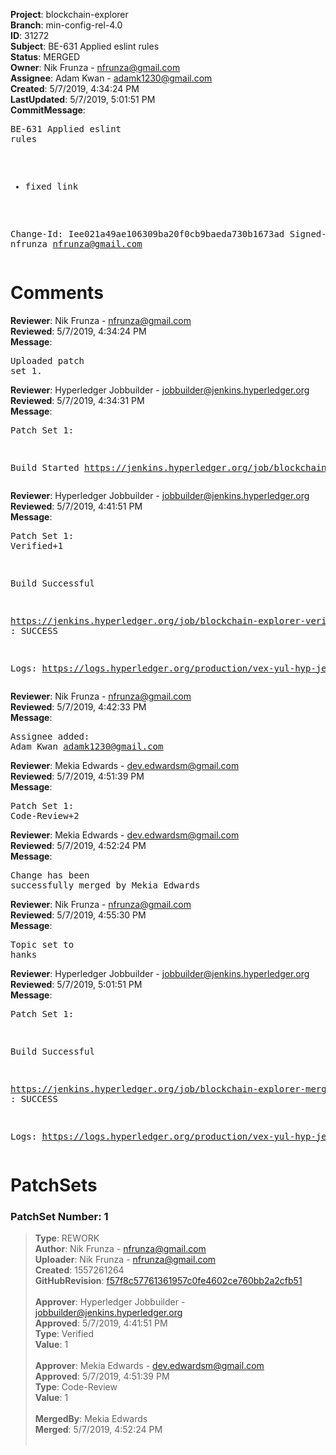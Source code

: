 <strong>Project</strong>: blockchain-explorer</br><strong>Branch</strong>: min-config-rel-4.0<br><strong>ID</strong>: 31272<br><strong>Subject</strong>: BE-631 Applied eslint rules<br><strong>Status</strong>: MERGED<br><strong>Owner</strong>: Nik Frunza - nfrunza@gmail.com<br><strong>Assignee</strong>: Adam Kwan - adamk1230@gmail.com<br><strong>Created</strong>: 5/7/2019, 4:34:24 PM<br><strong>LastUpdated</strong>: 5/7/2019, 5:01:51 PM<br><strong>CommitMessage</strong>:<br><pre>BE-631 Applied eslint rules

* fixed link

Change-Id: Iee021a49ae106309ba20f0cb9baeda730b1673ad
Signed-off-by: nfrunza <nfrunza@gmail.com>
</pre><h1>Comments</h1><strong>Reviewer</strong>: Nik Frunza - nfrunza@gmail.com<br><strong>Reviewed</strong>: 5/7/2019, 4:34:24 PM<br><strong>Message</strong>: <pre>Uploaded patch set 1.</pre><strong>Reviewer</strong>: Hyperledger Jobbuilder - jobbuilder@jenkins.hyperledger.org<br><strong>Reviewed</strong>: 5/7/2019, 4:34:31 PM<br><strong>Message</strong>: <pre>Patch Set 1:

Build Started https://jenkins.hyperledger.org/job/blockchain-explorer-verify-x86_64/142/</pre><strong>Reviewer</strong>: Hyperledger Jobbuilder - jobbuilder@jenkins.hyperledger.org<br><strong>Reviewed</strong>: 5/7/2019, 4:41:51 PM<br><strong>Message</strong>: <pre>Patch Set 1: Verified+1

Build Successful 

https://jenkins.hyperledger.org/job/blockchain-explorer-verify-x86_64/142/ : SUCCESS

Logs: https://logs.hyperledger.org/production/vex-yul-hyp-jenkins-3/blockchain-explorer-verify-x86_64/142</pre><strong>Reviewer</strong>: Nik Frunza - nfrunza@gmail.com<br><strong>Reviewed</strong>: 5/7/2019, 4:42:33 PM<br><strong>Message</strong>: <pre>Assignee added: Adam Kwan <adamk1230@gmail.com></pre><strong>Reviewer</strong>: Mekia Edwards - dev.edwardsm@gmail.com<br><strong>Reviewed</strong>: 5/7/2019, 4:51:39 PM<br><strong>Message</strong>: <pre>Patch Set 1: Code-Review+2</pre><strong>Reviewer</strong>: Mekia Edwards - dev.edwardsm@gmail.com<br><strong>Reviewed</strong>: 5/7/2019, 4:52:24 PM<br><strong>Message</strong>: <pre>Change has been successfully merged by Mekia Edwards</pre><strong>Reviewer</strong>: Nik Frunza - nfrunza@gmail.com<br><strong>Reviewed</strong>: 5/7/2019, 4:55:30 PM<br><strong>Message</strong>: <pre>Topic set to hanks</pre><strong>Reviewer</strong>: Hyperledger Jobbuilder - jobbuilder@jenkins.hyperledger.org<br><strong>Reviewed</strong>: 5/7/2019, 5:01:51 PM<br><strong>Message</strong>: <pre>Patch Set 1:

Build Successful 

https://jenkins.hyperledger.org/job/blockchain-explorer-merge-x86_64/77/ : SUCCESS

Logs: https://logs.hyperledger.org/production/vex-yul-hyp-jenkins-3/blockchain-explorer-merge-x86_64/77</pre><h1>PatchSets</h1><h3>PatchSet Number: 1</h3><blockquote><strong>Type</strong>: REWORK<br><strong>Author</strong>: Nik Frunza - nfrunza@gmail.com<br><strong>Uploader</strong>: Nik Frunza - nfrunza@gmail.com<br><strong>Created</strong>: 1557261264<br><strong>GitHubRevision</strong>: [f57f8c57761361957c0fe4602ce760bb2a2cfb51](https://github.com/hyperledger/blockchain-explorer/commit/f57f8c57761361957c0fe4602ce760bb2a2cfb51)<br><br><strong>Approver</strong>: Hyperledger Jobbuilder - jobbuilder@jenkins.hyperledger.org<br><strong>Approved</strong>: 5/7/2019, 4:41:51 PM<br><strong>Type</strong>: Verified<br><strong>Value</strong>: 1<br><br><strong>Approver</strong>: Mekia Edwards - dev.edwardsm@gmail.com<br><strong>Approved</strong>: 5/7/2019, 4:51:39 PM<br><strong>Type</strong>: Code-Review<br><strong>Value</strong>: 1<br><br><strong>MergedBy</strong>: Mekia Edwards<br><strong>Merged</strong>: 5/7/2019, 4:52:24 PM<br><br></blockquote>